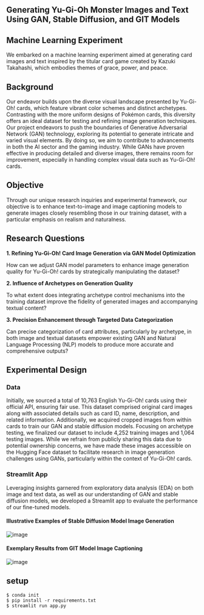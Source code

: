 ## Generating Yu-Gi-Oh Monster Images and Text Using GAN, Stable Diffusion, and GIT Models
## Machine Learning Experiment 
We embarked on a machine learning experiment aimed at generating card images and text inspired by the titular card game created by Kazuki Takahashi, which embodies themes of grace, power, and peace.

## Background
Our endeavor builds upon the diverse visual landscape presented by Yu-Gi-Oh! cards, which feature vibrant color schemes and distinct archetypes. Contrasting with the more uniform designs of Pokémon cards, this diversity offers an ideal dataset for testing and refining image generation techniques. Our project endeavors to push the boundaries of Generative Adversarial Network (GAN) technology, exploring its potential to generate intricate and varied visual elements. By doing so, we aim to contribute to advancements in both the AI sector and the gaming industry. While GANs have proven effective in producing detailed and diverse images, there remains room for improvement, especially in handling complex visual data such as Yu-Gi-Oh! cards.

## Objective
Through our unique research inquiries and experimental framework, our objective is to enhance text-to-image and image captioning models to generate images closely resembling those in our training dataset, with a particular emphasis on realism and naturalness.

## Research Questions
**1. Refining Yu-Gi-Oh! Card Image Generation via GAN Model Optimization**

How can we adjust GAN model parameters to enhance image generation quality for Yu-Gi-Oh! cards by strategically manipulating the dataset?

**2. Influence of Archetypes on Generation Quality**
   
To what extent does integrating archetype control mechanisms into the training dataset improve the fidelity of generated images and accompanying textual content?

**3. Precision Enhancement through Targeted Data Categorization**

Can precise categorization of card attributes, particularly by archetype, in both image and textual datasets empower existing GAN and Natural Language Processing (NLP) models to produce more accurate and comprehensive outputs?

## Experimental Design
### Data
Initially, we sourced a total of 10,763 English Yu-Gi-Oh! cards using their official API, ensuring fair use. This dataset comprised original card images along with associated details such as card ID, name, description, and related information. Additionally, we acquired cropped images from within cards to train our GAN and stable diffusion models. Focusing on archetype testing, we finalized our dataset to include 4,252 training images and 1,064 testing images. While we refrain from publicly sharing this data due to potential ownership concerns, we have made these images accessible on the Hugging Face dataset to facilitate research in image generation challenges using GANs, particularly within the context of Yu-Gi-Oh! cards.

### Streamlit App
Leveraging insights garnered from exploratory data analysis (EDA) on both image and text data, as well as our understanding of GAN and stable diffusion models, we developed a Streamlit app to evaluate the performance of our fine-tuned models.

#### Illustrative Examples of Stable Diffusion Model Image Generation
![image](https://github.com/nogibjj/Generating-Yu-Gi-Oh-Monsters-From-Archetypes/assets/141780408/46949cd7-d554-4915-8934-813e64c674e9)

#### Exemplary Results from GIT Model Image Captioning
![image](https://github.com/nogibjj/Generating-Yu-Gi-Oh-Monsters-From-Archetypes/assets/141780408/be2b1419-8215-42d5-b282-842dfd2aa91c)

## setup
```
$ conda init 
$ pip install -r requirements.txt
$ streamlit run app.py
```
